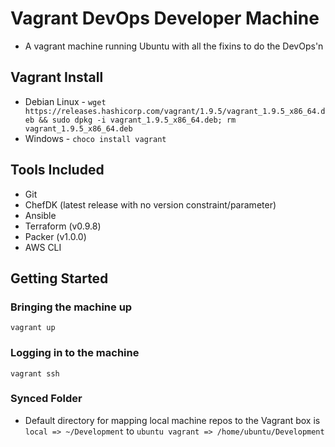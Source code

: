 # Vagrant DevOps Developer Machine
* A vagrant machine running Ubuntu with all the fixins to do the DevOps'n

## Vagrant Install
* Debian Linux - `wget https://releases.hashicorp.com/vagrant/1.9.5/vagrant_1.9.5_x86_64.deb && sudo dpkg -i vagrant_1.9.5_x86_64.deb; rm vagrant_1.9.5_x86_64.deb`
* Windows - `choco install vagrant`

## Tools Included
* Git
* ChefDK (latest release with no version constraint/parameter)
* Ansible
* Terraform (v0.9.8)
* Packer (v1.0.0)
* AWS CLI

## Getting Started

### Bringing the machine up
`vagrant up`

### Logging in to the machine
`vagrant ssh`

### Synced Folder
* Default directory for mapping local machine repos to the Vagrant box is `local => ~/Development` to `ubuntu vagrant => /home/ubuntu/Development`

